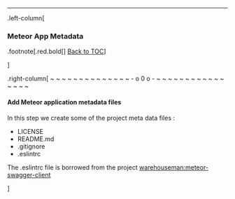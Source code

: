 ---
.left-column[
  ### Meteor App Metadata
.footnote[.red.bold[] [Back to TOC](./)] 
<!-- -->]
.right-column[
~ ~ ~ ~ ~ ~ ~ ~ ~ ~ ~ ~ ~ ~ - o 0 o - ~ ~ ~ ~ ~ ~ ~ ~ ~ ~ ~ ~ ~ ~ ~ ~

#### Add Meteor application metadata files

In this step we create some of the project meta data files :
 -  LICENSE
 -  README.md
 -  .gitignore
 -  .eslintrc

The .eslintrc file is borrowed from the project [warehouseman:meteor-swagger-client](https://raw.githubusercontent.com/warehouseman/meteor-swagger-client/master/.eslintrc)


<!-- -->]
